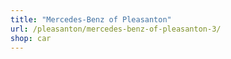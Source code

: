 ```yaml
---
title: "Mercedes-Benz of Pleasanton"
url: /pleasanton/mercedes-benz-of-pleasanton-3/
shop: car
---
```

